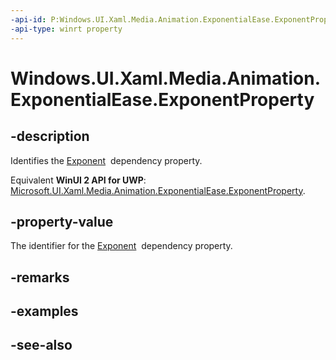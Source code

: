 ```yaml
---
-api-id: P:Windows.UI.Xaml.Media.Animation.ExponentialEase.ExponentProperty
-api-type: winrt property
---
```


<!-- Property syntax
public Windows.UI.Xaml.DependencyProperty ExponentProperty { get; }
-->

# Windows.UI.Xaml.Media.Animation.ExponentialEase.ExponentProperty

## -description
Identifies the [Exponent](exponentialease_exponent.md)  dependency property.

Equivalent **WinUI 2 API for UWP**: [Microsoft.UI.Xaml.Media.Animation.ExponentialEase.ExponentProperty](/windows/winui/api/microsoft.ui.xaml.media.animation.exponentialease.exponentproperty).

## -property-value
The identifier for the [Exponent](exponentialease_exponent.md)  dependency property.

## -remarks

## -examples

## -see-also
